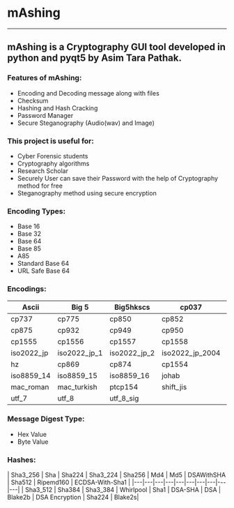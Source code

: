 # mAshing
---
## mAshing is a Cryptography GUI tool developed in python and pyqt5 by Asim Tara Pathak.

### Features of mAshing:

- Encoding and Decoding message along with files
- Checksum
- Hashing and Hash Cracking
- Password Manager
- Secure Steganography (Audio(wav) and Image)

### This project is useful for:

- Cyber Forensic students
- Cryptography algorithms
- Research Scholar
- Securely User can save their Password with the help of Cryptography method for free
- Steganography method using secure encryption

### Encoding Types:

- Base 16
- Base 32
- Base 64
- Base 85
- A85
- Standard Base 64
- URL Safe Base 64

### Encodings:
 
| Ascii | Big 5 | Big5hkscs | cp037 | cp273 | cp424 | cp437 | cp500 | cp720 | cp862 | cp863 | cp865 |
|-----|-----|-----|-----|-----|-----|-----|-----|-----|-----|-----|-----|
| cp737 | cp775 | cp850 | cp852 | cp855 | cp856 | cp857 | cp858 | cp860 | cp861 | cp864 | cp866 |
| cp875 | cp932 | cp949 | cp950 | cp1006 | cp1026 | cp1125 | cp1140 | cp1250 | cp1251 |  cp1552 | cp1553 |
| cp1555 | cp1556 | cp1557 | cp1558 | cp65001 | euc_jp | euc_jis_2004 | euc_jisx0213 | euc_kr | gb2312 | gbk | gb18030 |
| iso2022_jp | iso2022_jp_1 | iso2022_jp_2 | iso2022_jp_2004 | iso22_jp_3 | iso2022_jp_ext | iso2022_kr | latin_1 | iso8859_2 | iso8859_3 | iso8859_4 | iso8859_5 |
| hz | cp869 | cp874 | cp1554 | iso8859_6 | iso8859_7 | iso8859_8 | iso8859_9 | iso8859_10 | iso8859_11 | iso8859_12 | iso8859_13 |
| iso8859_14 | iso8859_15 | iso8859_16 | johab | koi8_r | koi8_t | koi8_u | kz1048 | mac_cyrillic | mac_geek | mac_iceland | mac_latin2 |
| mac_roman | mac_turkish | ptcp154 | shift_jis | shift_jis_2004 | shift_jisx0213 | utf_32 | utf_32_be| utf_32_le | utf_16 | utf_16_be | utf_16_le |
| utf_7 | utf_8 | utf_8_sig |

### Message Digest Type:
- Hex Value
- Byte Value

### Hashes:

| Sha3_256 | Sha | Sha224 | Sha3_224 | Sha256 | Md4 | Md5 | DSAWithSHA | Sha512 | Ripemd160 | ECDSA-With-Sha1 | 
|---|---|---|---|---|---|---|---|---|---|
| Sha3_512 | Sha384 | Sha3_384 | Whirlpool | Sha1 | DSA-SHA | DSA | Blake2b | DSA Encryption | Sha224 | Blake2s|
